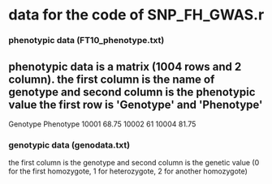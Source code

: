 # data for the code of SNP_FH_GWAS.r

### phenotypic data (FT10_phenotype.txt)
phenotypic data is a matrix (1004 rows and 2 column). 
the first column is the name of genotype and second column is the phenotypic value 
the first row is 'Genotype' and 'Phenotype'
------------------
Genotype	Phenotype
10001	68.75
10002	61
10004	81.75

### genotypic data (genodata.txt)
the first column is the genotype and second column is the genetic value (0 for the first homozygote, 1 for heterozygote, 2 for another homozygote)
